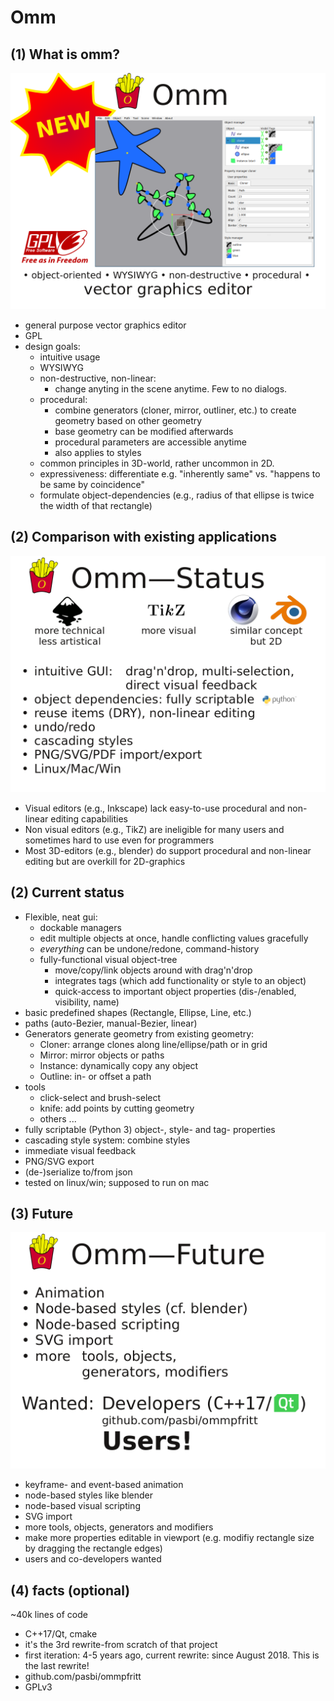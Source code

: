 # Omm

## (1) What is omm?

![](ommpfritt-0.png)

- general purpose vector graphics editor
- GPL
- design goals:
  - intuitive usage
  - WYSIWYG
  - non-destructive, non-linear:
      - change anyting in the scene anytime. Few to no dialogs.
  - procedural:
      - combine generators (cloner, mirror, outliner, etc.) to create geometry based on other geometry
      - base geometry can be modified afterwards
      - procedural parameters are accessible anytime
      - also applies to styles
  - common principles in 3D-world, rather uncommon in 2D.
  - expressiveness: differentiate e.g. "inherently same" vs. "happens to be same by coincidence"
  - formulate object-dependencies (e.g., radius of that ellipse is twice the width of that rectangle)

## (2) Comparison with existing applications

![](ommpfritt-1.png)

- Visual editors (e.g., Inkscape) lack easy-to-use procedural and non-linear editing capabilities
- Non visual editors (e.g., TikZ) are ineligible for many users and sometimes hard to use even for programmers
- Most 3D-editors (e.g., blender) do support procedural and non-linear editing but are overkill for 2D-graphics

## (2) Current status

- Flexible, neat gui:
  - dockable managers
  - edit multiple objects at once, handle conflicting values gracefully
  - *everything* can be undone/redone, command-history
  - fully-functional visual object-tree
      - move/copy/link objects around with drag'n'drop
      - integrates tags (which add functionality or style to an object)
      - quick-access to important object properties (dis-/enabled, visibility, name)
- basic predefined shapes (Rectangle, Ellipse, Line, etc.)
- paths (auto-Bezier, manual-Bezier, linear)
- Generators generate geometry from existing geometry:
  - Cloner: arrange clones along line/ellipse/path or in grid
  - Mirror: mirror objects or paths
  - Instance: dynamically copy any object
  - Outline: in- or offset a path
- tools
  - click-select and brush-select
  - knife: add points by cutting geometry
  - others ...
- fully scriptable (Python 3) object-, style- and tag- properties
- cascading style system: combine styles
- immediate visual feedback
- PNG/SVG export
- (de-)serialize to/from json
- tested on linux/win; supposed to run on mac

## (3) Future

![](ommpfritt-2.png)

- keyframe- and event-based animation
- node-based styles like blender
- node-based visual scripting
- SVG import
- more tools, objects, generators and modifiers
- make more properties editable in viewport (e.g. modifiy rectangle size by dragging the rectangle edges)
- users and co-developers wanted

## (4) facts (optional)
~40k lines of code
- C++17/Qt, cmake
- it's the 3rd rewrite-from scratch of that project
- first iteration: 4-5 years ago, current rewrite: since August 2018. This is the last rewrite!
- github.com/pasbi/ommpfritt
- GPLv3
